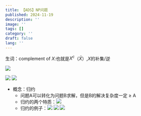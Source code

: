 ```yaml
---
title: 【ADS】NP问题
published: 2024-11-19
description: ''
image: ''
tags: []
category: ''
draft: false 
lang: ''
---
```

生词：complement of $X$:也就是$X^c$（$\bar{X}$）,$X$的补集/逆


![](media/17294768970224/17320037424163.png)


![](media/17294768970224/17320037546545.png)
![](media/17294768970224/17320037757489.png)

* 概念：归约
    * 问题A可以转化为问题B求解，但是B的解决复杂度一定 ≥ A
    * 归约的两个特质：![](media/17294768970224/17320039091251.png)
    * 归约的例子：![](media/17294768970224/17320039322899.png)
![](media/17294768970224/17320117774977.png)
![](media/17294768970224/17320117900632.png)
